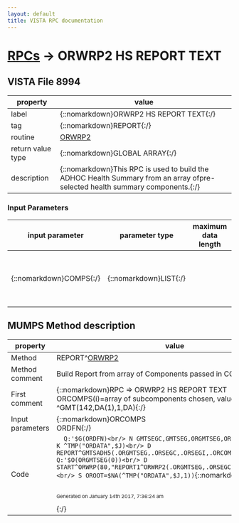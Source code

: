 ```yaml
---
layout: default
title: VISTA RPC documentation
---
```




# [RPCs](TableOfContent.md) &#8594; ORWRP2 HS REPORT TEXT 


 ## VISTA File 8994 


 property | value 
--- | --- 
 label | {::nomarkdown}ORWRP2 HS REPORT TEXT{:/}
 tag | {::nomarkdown}REPORT{:/}
 routine | [ORWRP2](http://code.osehra.org/dox/Routine_ORWRP2_source.html)
 return value type | {::nomarkdown}GLOBAL ARRAY{:/}
 description | {::nomarkdown}This RPC is used to build the ADHOC Health Summary from an array ofpre-selected health summary components.{:/}

### Input Parameters

| input parameter | parameter type | maximum data length | required | description | 
| --- | --- | --- | --- | --- | 
| {::nomarkdown}COMPS{:/} | {::nomarkdown}LIST{:/} |  | {::nomarkdown}true{:/} | {::nomarkdown}The input array is defined as:COMPS(i)=array of subcomponents chosen, value is pointer at^GMT(142,DA(1),1,DA)Additional pieces may be present for components that require additionalparameters such as Headers, Time and Occurrance limits, and selected fileentries, such as selected lab tests. COMPS(i)=segment^OccuranceLimit^TimeLimit^Header^segment^file^ifn^zerothnode of file{:/} | 


## MUMPS Method description

 property | value 
 --- | --- 
 Method | REPORT^[ORWRP2](http://code.osehra.org/dox/Routine_ORWRP2_source.html)
 Method comment | Build Report from array of Components passed in COMPS
 First comment | {::nomarkdown}RPC => ORWRP2 HS REPORT TEXT<br/>ORCOMPS(i)=array of subcomponents chosen, value is pointer at ^GMT(142,DA(1),1,DA){:/}
 Input parameters | {::nomarkdown}ORCOMPS<br/>ORDFN{:/}
 Code | ```  Q:'$G(ORDFN)<br/> N GMTSEGC,GMTSEG,ORGMTSEG,ORSEGC,ORSEGI<br/> K ^TMP("ORDATA",$J)<br/> D REPORT^GMTSADH5(.ORGMTSEG,.ORSEGC,.ORSEGI,.ORCOMPS,.ORDFN)<br/> Q:'$O(ORGMTSEG(0))<br/> D START^ORWRP(80,"REPORT1^ORWRP2(.ORGMTSEG,.ORSEGC,.ORSEGI,ORDFN)")<br/> S OROOT=$NA(^TMP("ORDATA",$J,1))```{::nomarkdown} <br/><br/><p style="font-size: 11px">Generated on January 14th 2017, 7:36:24 am</p>{:/}